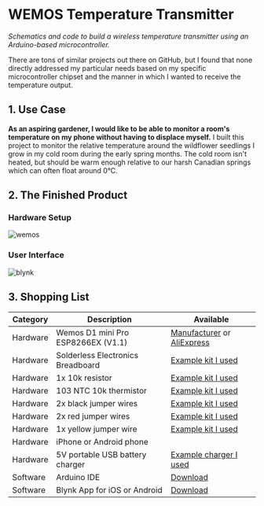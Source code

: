 # WEMOS Temperature Transmitter
_Schematics and code to build a wireless temperature transmitter using an Arduino-based microcontroller._

There are tons of similar projects out there on GitHub, but I found that none directly addressed my particular needs based on my specific microcontroller chipset and the manner in which I wanted to receive the temperature output.

## 1. Use Case
**As an aspiring gardener, I would like to be able to monitor a room's temperature on my phone without having to displace myself.**
I built this project to monitor the relative temperature around the wildflower seedlings I grow in my cold room during the early spring months.  The cold room isn't heated, but should be warm enough relative to our harsh Canadian springs which can often float around 0°C.  

## 2. The Finished Product

### Hardware Setup
![wemos](https://user-images.githubusercontent.com/23409144/116263105-18788400-a747-11eb-9ea2-8e82f4452aa0.jpg)

### User Interface
![blynk](https://user-images.githubusercontent.com/23409144/116263337-4a89e600-a747-11eb-9a03-dfcf9e0b9e5b.jpg)

## 3. Shopping List
Category|Description|Available
--------|-----------|---------
Hardware|Wemos D1 mini Pro ESP8266EX (V1.1)|[Manufacturer](https://www.wemos.cc/en/latest/d1/d1_mini_pro.html) or [AliExpress](https://www.aliexpress.com/item/32864534447.html)
Hardware|Solderless Electronics Breadboard|[Example kit I used](https://www.amazon.ca/gp/product/B00DGNZ9G8)
Hardware|1x 10k resistor|[Example kit I used](https://www.amazon.ca/gp/product/B00DGNZ9G8)
Hardware|103 NTC 10k thermistor|[Example kit I used](https://www.amazon.ca/gp/product/B00DGNZ9G8)
Hardware|2x black jumper wires|[Example kit I used](https://www.amazon.ca/gp/product/B00DGNZ9G8)
Hardware|2x red jumper wires|[Example kit I used](https://www.amazon.ca/gp/product/B00DGNZ9G8)
Hardware|1x yellow jumper wire|[Example kit I used](https://www.amazon.ca/gp/product/B00DGNZ9G8)
Hardware|iPhone or Android phone|
Hardware|5V portable USB battery charger|[Example charger I used](https://www.amazon.ca/gp/product/B0194WDVHI)
Software|Arduino IDE|[Download](https://www.arduino.cc/en/software)
Software|Blynk App for iOS or Android|[Download](https://blynk.io/en/getting-started)

